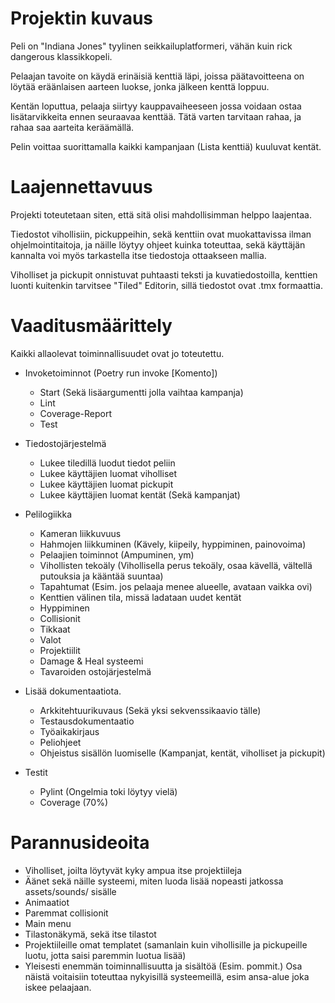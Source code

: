 # Projektin kuvaus

Peli on "Indiana Jones" tyylinen seikkailuplatformeri, vähän kuin rick dangerous klassikkopeli.

Pelaajan tavoite on käydä erinäisiä kenttiä läpi, joissa päätavoitteena on löytää eräänlaisen aarteen luokse, jonka jälkeen kenttä loppuu.

Kentän loputtua, pelaaja siirtyy kauppavaiheeseen jossa voidaan ostaa lisätarvikkeita ennen seuraavaa kenttää. Tätä varten tarvitaan rahaa, ja rahaa saa aarteita keräämällä.

Pelin voittaa suorittamalla kaikki kampanjaan (Lista kenttiä) kuuluvat kentät.

# Laajennettavuus

Projekti toteutetaan siten, että sitä olisi mahdollisimman helppo laajentaa.

Tiedostot vihollisiin, pickuppeihin, sekä kenttiin ovat muokattavissa ilman ohjelmointitaitoja, ja näille löytyy ohjeet kuinka toteuttaa, sekä käyttäjän kannalta voi myös tarkastella itse tiedostoja ottaakseen mallia.

Viholliset ja pickupit onnistuvat puhtaasti teksti ja kuvatiedostoilla, kenttien luonti kuitenkin tarvitsee "Tiled" Editorin, sillä tiedostot ovat .tmx formaattia.

# Vaaditusmäärittely

Kaikki allaolevat toiminnallisuudet ovat jo toteutettu.

- Invoketoiminnot (Poetry run invoke [Komento])
    - Start (Sekä lisäargumentti jolla vaihtaa kampanja)
    - Lint
    - Coverage-Report
    - Test

- Tiedostojärjestelmä
    - Lukee tiledillä luodut tiedot peliin
    - Lukee käyttäjien luomat viholliset
    - Lukee käyttäjien luomat pickupit
    - Lukee käyttäjien luomat kentät (Sekä kampanjat)

- Pelilogiikka
    - Kameran liikkuvuus
    - Hahmojen liikkuminen (Kävely, kiipeily, hyppiminen, painovoima)
    - Pelaajien toiminnot (Ampuminen, ym)
    - Vihollisten tekoäly (Vihollisella perus tekoäly, osaa kävellä, vältellä putouksia ja kääntää suuntaa)
    - Tapahtumat (Esim. jos pelaaja menee alueelle, avataan vaikka ovi)
    - Kenttien välinen tila, missä ladataan uudet kentät
    - Hyppiminen
    - Collisionit
    - Tikkaat
    - Valot
    - Projektiilit
    - Damage & Heal systeemi
    - Tavaroiden ostojärjestelmä

- Lisää dokumentaatiota.
    - Arkkitehtuurikuvaus (Sekä yksi sekvenssikaavio tälle)
    - Testausdokumentaatio
    - Työaikakirjaus
    - Peliohjeet
    - Ohjeistus sisällön luomiselle (Kampanjat, kentät, viholliset ja pickupit)

- Testit
    - Pylint (Ongelmia toki löytyy vielä)
    - Coverage (70%)

# Parannusideoita

- Viholliset, joilta löytyvät kyky ampua itse projektiileja
- Äänet sekä näille systeemi, miten luoda lisää nopeasti jatkossa assets/sounds/ sisälle
- Animaatiot
- Paremmat collisionit
- Main menu
- Tilastonäkymä, sekä itse tilastot
- Projektiileille omat templatet (samanlain kuin vihollisille ja pickupeille luotu, jotta saisi paremmin luotua lisää)
- Yleisesti enemmän toiminnallisuutta ja sisältöä (Esim. pommit.) Osa näistä voitaisiin toteuttaa nykyisillä systeemeillä, esim ansa-alue joka iskee pelaajaan.